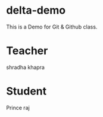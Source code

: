 # delta-demo
This is a Demo for Git &amp; Github class.

# Teacher
shradha khapra

# Student
Prince raj